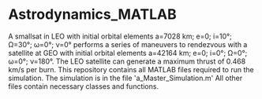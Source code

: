 # Astrodynamics_MATLAB
A smallsat in LEO with initial orbital elements a=7028 km; e=0; i=10°; Ω=30°; ω=0°; ν=0° performs a series of maneuvers to rendezvous with a satellite at GEO with initial orbital elements a=42164 km; e=0; i=0°; Ω=0°; ω=0°; ν=180°. The LEO satellite can generate a maximum thrust of 0.468 km/s per burn.
This repository contains all MATLAB files required to run the simulation. The simulation is in the file 'a_Master_Simulation.m' All other files contain necessary classes and functions.
